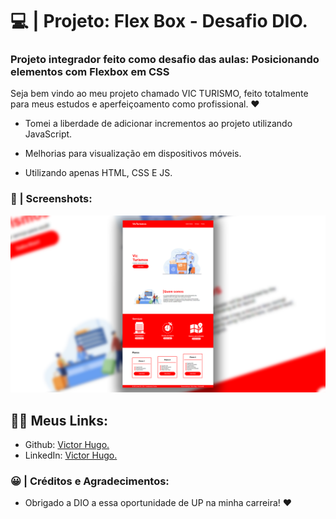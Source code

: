 # 💻 | Projeto: Flex Box - Desafio DIO.

### Projeto integrador feito como desafio das aulas: Posicionando elementos com Flexbox em CSS

Seja bem vindo ao meu projeto chamado VIC TURISMO, feito totalmente para meus estudos e aperfeiçoamento como profissional. ❤️

- Tomei a liberdade de adicionar incrementos ao projeto utilizando JavaScript.

- Melhorias para visualização em dispositivos móveis.

- Utilizando apenas HTML, CSS E JS.

### 📸 | Screenshots: 

![preview1 img](/images/preview.png)

## 👩‍💻 Meus Links:

- Github: [Victor Hugo.](https://github.com/torugo99)
- LinkedIn: [Victor Hugo.](https://www.linkedin.com/in/victor-hugo99/)

### 😀 | Créditos e Agradecimentos:

- Obrigado a DIO a essa oportunidade de UP na minha carreira! ❤️
